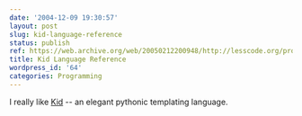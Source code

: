 ```yaml
---
date: '2004-12-09 19:30:57'
layout: post
slug: kid-language-reference
status: publish
ref: https://web.archive.org/web/20050212200948/http://lesscode.org/projects/kid/wiki/KidLanguage
title: Kid Language Reference
wordpress_id: '64'
categories: Programming
---
```


I really like [Kid](https://web.archive.org/web/20050212200948/http://lesscode.org/projects/kid/wiki/KidLanguage) -- an elegant pythonic templating language.
